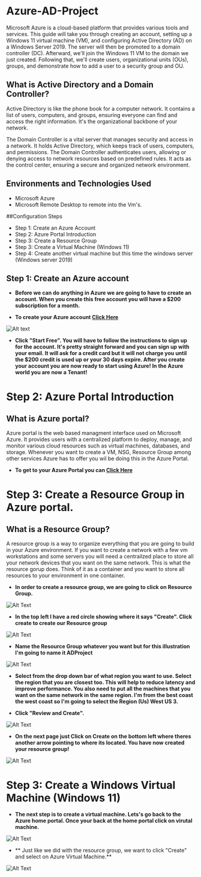 # Azure-AD-Project
                                                                                                  

Microsoft Azure is a cloud-based platform that provides various tools and services. This guide will take you through creating an account, setting up a Windows 11 virtual machine (VM), and configuring Active Directory (AD) on a Windows Server 2019. The server will then be promoted to a domain controller (DC). Afterward, we'll join the Windows 11 VM to the domain we just created. Following that, we'll create users, organizational units (OUs), groups, and demonstrate how to add a user to a security group and OU.

## What is Active Directory and a Domain Controller?

Active Directory is like the phone book for a computer network. It contains a list of users, computers, and groups, ensuring everyone can find and access the right information. It's the organizational backbone of your network. 

The Domain Controller is a vital server that manages security and access in a network. It holds Active Directory, which keeps track of users, computers, and permissions. The Domain Controller authenticates users, allowing or denying access to network resources based on predefined rules. It acts as the control center, ensuring a secure and organized network environment.

## Environments and Technologies Used

* Microsoft Azure
* Microsoft Remote Desktop to remote into the Vm's.

##Configuration Steps

* Step 1: Create an Azure Account
* Step 2: Azure Portal Introduction
* Step 3: Create a Resource Group
* Step 3: Create a Virtual Machine (Windows 11)
* Step 4: Create another virtual machine but this time the windows server (Windows server 2019)

## Step 1: Create an Azure account

* **Before we can do anything in Azure we are going to have to create an account. When you create this free account you will have a $200 subscription for a month.**

* **To create your Azure account [Click Here](https://azure.microsoft.com/en-us/free/)**

![Alt text](https://i.imgur.com/nj5Ln3I.png)

* **Click "Start Free". You will have to follow the instructions to sign up for the account. It's pretty straight forward and you can sign up with your email. It will ask for a credit card but it will not charge you until the $200 credit is used up or your 30 days expire. After you create your account you are now ready to start using Azure! In the Azure world you are now a Tenant!** 


# Step 2: Azure Portal Introduction 

## What is Azure portal? 


Azure portal is the web based managment interface used on Microsoft Azure. It provides users with a centralized platform to deploy, manage, and monitor various cloud resources such as virtual machines, databases, and storage. Whenever you want to create a VM, NSG, Resource Group among other services Azure has to offer you wil be doing this in the Azure Portal.


* **To get to your Azure Portal you can [Click Here](https://portal.azure.com/#home)**


# Step 3: Create a Resource Group in Azure portal. 

## What is a Resource Group?

A resource group is a way to organize everything that you are going to build in your Azure environment. If you want to create a network with a few vm workstations and some servers you will need a centrailzed place to store all your network devices that you want on the same network. This is what the resource gorup does. Think of it as a container and you want to store all resources to your environment in one container.  

* **In order to create a resource group, we are going to click on Resource Group.**



![Alt Text](https://i.imgur.com/p6Vy68y.png)



* **In the top left I have a red circle showing where it says "Create". Click create to create our Resource group**



![Alt Text](https://i.imgur.com/YCggkD1.png)


* **Name the Resource Group whatever you want but for this illustration I'm going to name it ADProject**


![Alt Text](https://i.imgur.com/e6S70iR.png)


* **Select from the drop down bar of what region you want to use. Select the region that you are closest too. This will help to reduce latency and improve performance. You also need to put all the machines that you want on the same network in the same region. I'm from the best coast the west coast so I'm going to select the Region (Us) West US 3.**

* **Click "Review and Create".**
 
![Alt Text](https://i.imgur.com/W3YnU6n.png)

* **On the next page just Click on Create on the bottom left where theres another arrow pointing to where its located. You have now created your resource group!**

![Alt Text](https://i.imgur.com/amMSExQ.png)

# Step 3: Create a Windows Virtual Machine (Windows 11)

* **The next step is to create a virtual machine. Lets's go back to the Azure home portal. Once your back at the home portal click on virutal machine.**

![Alt Text](https://i.imgur.com/5Rn5Fxx.png)


* ** Just like we did with the resource group, we want to click "Create" and select on Azure Virtual Machine.**

![Alt Text](https://i.imgur.com/jLLpnRZ.png)


